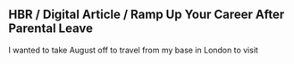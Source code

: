 ## HBR / Digital Article / Ramp Up Your Career After Parental Leave

I wanted to take August off to travel from my base in London to visit